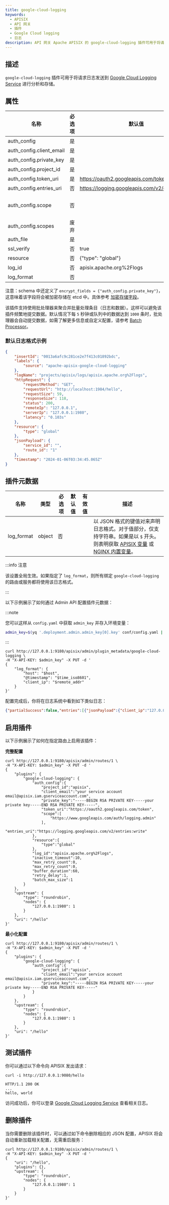 ```yaml
---
title: google-cloud-logging
keywords:
  - APISIX
  - API 网关
  - 插件
  - Google Cloud logging
  - 日志
description: API 网关 Apache APISIX 的 google-cloud-logging 插件可用于将请求日志转发到 Google Cloud Logging Service 中进行分析和存储。
---
```


<!--
#
# Licensed to the Apache Software Foundation (ASF) under one or more
# contributor license agreements.  See the NOTICE file distributed with
# this work for additional information regarding copyright ownership.
# The ASF licenses this file to You under the Apache License, Version 2.0
# (the "License"); you may not use this file except in compliance with
# the License.  You may obtain a copy of the License at
#
#     http://www.apache.org/licenses/LICENSE-2.0
#
# Unless required by applicable law or agreed to in writing, software
# distributed under the License is distributed on an "AS IS" BASIS,
# WITHOUT WARRANTIES OR CONDITIONS OF ANY KIND, either express or implied.
# See the License for the specific language governing permissions and
# limitations under the License.
#
-->

## 描述

`google-cloud-logging` 插件可用于将请求日志发送到 [Google Cloud Logging Service](https://cloud.google.com/logging/) 进行分析和存储。

## 属性

| 名称                     | 必选项   | 默认值                                           | 描述                                                                                                                             |
| ----------------------- | -------- | ------------------------------------------------ | -------------------------------------------------------------------------------------------------------------------------------  |
| auth_config             | 是       |                                                  | `auth_config` 和 `auth_file` 必须配置一个。                                                                                     |
| auth_config.client_email | 是       |                                                  | 谷歌服务帐号的 email 参数。                                                                                                           |
| auth_config.private_key | 是       |                                                  | 谷歌服务帐号的私钥参数。                                                                                                           |
| auth_config.project_id  | 是       |                                                  | 谷歌服务帐号的项目 ID。                                                                                                            |
| auth_config.token_uri   | 是       | https://oauth2.googleapis.com/token              | 请求谷歌服务帐户的令牌的 URI。                                                                                                     |
| auth_config.entries_uri | 否       | https://logging.googleapis.com/v2/entries:write  | 谷歌日志服务写入日志条目的 API。                                                                                                   |
| auth_config.scope       | 否       |                                                  | 谷歌服务账号的访问范围，可参考 [OAuth 2.0 Scopes for Google APIs](https://developers.google.com/identity/protocols/oauth2/scopes#logging)。可选项："https://www.googleapis.com/auth/logging.read"、"https://www.googleapis.com/auth/logging.write"、"https://www.googleapis.com/auth/logging.admin"、"https://www.googleapis.com/auth/cloud-platform"。|
| auth_config.scopes      | 废弃     |                                                  | 谷歌服务账号的访问范围，推荐使用 `auth_config.scope`                                                                               |
| auth_file               | 是       |                                                  | `auth_config` 和 `auth_file` 必须配置一个。                                                                 |
| ssl_verify              | 否       | true                                             | 当设置为 `true` 时，启用 `SSL` 验证。                 |
| resource                | 否       | {"type": "global"}                               | 谷歌监控资源，请参考 [MonitoredResource](https://cloud.google.com/logging/docs/reference/v2/rest/v2/MonitoredResource)。             |
| log_id                  | 否       | apisix.apache.org%2Flogs                         | 谷歌日志 ID，请参考 [LogEntry](https://cloud.google.com/logging/docs/reference/v2/rest/v2/LogEntry)。                                |
| log_format              | 否   |       | 以 JSON 格式的键值对来声明日志格式。对于值部分，仅支持字符串。如果是以 `$` 开头，则表明是要获取 [APISIX 变量](../apisix-variable.md) 或 [NGINX 内置变量](http://nginx.org/en/docs/varindex.html)。 |

注意：schema 中还定义了 `encrypt_fields = {"auth_config.private_key"}`，这意味着该字段将会被加密存储在 etcd 中。具体参考 [加密存储字段](../plugin-develop.md#加密存储字段)。

该插件支持使用批处理器来聚合并批量处理条目（日志和数据）。这样可以避免该插件频繁地提交数据。默认情况下每 `5` 秒钟或队列中的数据达到 `1000` 条时，批处理器会自动提交数据，如需了解更多信息或自定义配置，请参考 [Batch Processor](../batch-processor.md#配置)。

### 默认日志格式示例

```json
{
    "insertId": "0013a6afc9c281ce2e7f413c01892bdc",
    "labels": {
        "source": "apache-apisix-google-cloud-logging"
    },
    "logName": "projects/apisix/logs/apisix.apache.org%2Flogs",
    "httpRequest": {
        "requestMethod": "GET",
        "requestUrl": "http://localhost:1984/hello",
        "requestSize": 59,
        "responseSize": 118,
        "status": 200,
        "remoteIp": "127.0.0.1",
        "serverIp": "127.0.0.1:1980",
        "latency": "0.103s"
    },
    "resource": {
        "type": "global"
    },
    "jsonPayload": {
        "service_id": "",
        "route_id": "1"
    },
    "timestamp": "2024-01-06T03:34:45.065Z"
}
```

## 插件元数据

| 名称             | 类型    | 必选项 | 默认值        | 有效值  | 描述                                             |
| ---------------- | ------- | ------ | ------------- | ------- | ------------------------------------------------ |
| log_format       | object  | 否    |  |         | 以 JSON 格式的键值对来声明日志格式。对于值部分，仅支持字符串。如果是以 `$` 开头。则表明获取 [APISIX 变量](../apisix-variable.md) 或 [NGINX 内置变量](http://nginx.org/en/docs/varindex.html)。 |

:::info 注意

该设置全局生效。如果指定了 `log_format`，则所有绑定 `google-cloud-logging` 的路由或服务都将使用该日志格式。

:::

以下示例展示了如何通过 Admin API 配置插件元数据：

:::note

您可以这样从 `config.yaml` 中获取 `admin_key` 并存入环境变量：

```bash
admin_key=$(yq '.deployment.admin.admin_key[0].key' conf/config.yaml | sed 's/"//g')
```

:::

```shell
curl http://127.0.0.1:9180/apisix/admin/plugin_metadata/google-cloud-logging \
-H "X-API-KEY: $admin_key" -X PUT -d '
{
    "log_format": {
        "host": "$host",
        "@timestamp": "$time_iso8601",
        "client_ip": "$remote_addr"
    }
}'
```

配置完成后，你将在日志系统中看到如下类似日志：

```json
{"partialSuccess":false,"entries":[{"jsonPayload":{"client_ip":"127.0.0.1","host":"localhost","@timestamp":"2023-01-09T14:47:25+08:00","route_id":"1"},"resource":{"type":"global"},"insertId":"942e81f60b9157f0d46bc9f5a8f0cc40","logName":"projects/apisix/logs/apisix.apache.org%2Flogs","timestamp":"2023-01-09T14:47:25+08:00","labels":{"source":"apache-apisix-google-cloud-logging"}}]}
```

## 启用插件

以下示例展示了如何在指定路由上启用该插件：

**完整配置**

```shell
curl http://127.0.0.1:9180/apisix/admin/routes/1 \
-H "X-API-KEY: $admin_key" -X PUT -d '
{
    "plugins": {
        "google-cloud-logging": {
            "auth_config":{
                "project_id":"apisix",
                "client_email":"your service account email@apisix.iam.gserviceaccount.com",
                "private_key":"-----BEGIN RSA PRIVATE KEY-----your private key-----END RSA PRIVATE KEY-----",
                "token_uri":"https://oauth2.googleapis.com/token",
                "scope":[
                    "https://www.googleapis.com/auth/logging.admin"
                ],
                "entries_uri":"https://logging.googleapis.com/v2/entries:write"
            },
            "resource":{
                "type":"global"
            },
            "log_id":"apisix.apache.org%2Flogs",
            "inactive_timeout":10,
            "max_retry_count":0,
            "max_retry_count":0,
            "buffer_duration":60,
            "retry_delay":1,
            "batch_max_size":1
        }
    },
    "upstream": {
        "type": "roundrobin",
        "nodes": {
            "127.0.0.1:1980": 1
        }
    },
    "uri": "/hello"
}'
```

**最小化配置**

```shell
curl http://127.0.0.1:9180/apisix/admin/routes/1 \
-H "X-API-KEY: $admin_key" -X PUT -d '
{
    "plugins": {
        "google-cloud-logging": {
            "auth_config":{
                "project_id":"apisix",
                "client_email":"your service account email@apisix.iam.gserviceaccount.com",
                "private_key":"-----BEGIN RSA PRIVATE KEY-----your private key-----END RSA PRIVATE KEY-----"
            }
        }
    },
    "upstream": {
        "type": "roundrobin",
        "nodes": {
            "127.0.0.1:1980": 1
        }
    },
    "uri": "/hello"
}'
```

## 测试插件

你可以通过以下命令向 APISIX 发出请求：

```shell
curl -i http://127.0.0.1:9080/hello
```

```
HTTP/1.1 200 OK
...
hello, world
```

访问成功后，你可以登录 [Google Cloud Logging Service](https://console.cloud.google.com/logs/viewer) 查看相关日志。

## 删除插件

当你需要删除该插件时，可以通过如下命令删除相应的 JSON 配置，APISIX 将会自动重新加载相关配置，无需重启服务：

```shell
curl http://127.0.0.1:9180/apisix/admin/routes/1 \
-H "X-API-KEY: $admin_key" -X PUT -d '
{
    "uri": "/hello",
    "plugins": {},
    "upstream": {
        "type": "roundrobin",
        "nodes": {
            "127.0.0.1:1980": 1
        }
    }
}'
```
